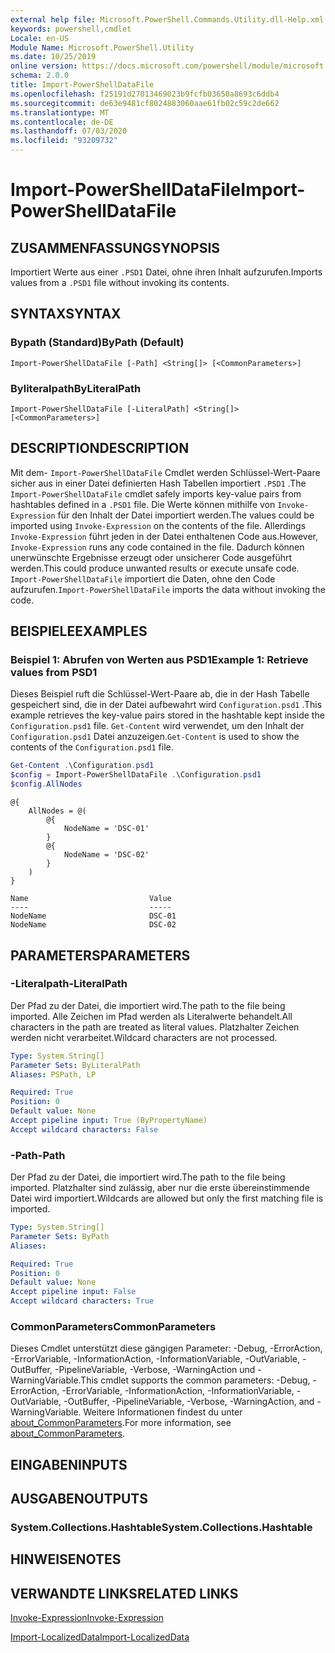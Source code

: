 ```yaml
---
external help file: Microsoft.PowerShell.Commands.Utility.dll-Help.xml
keywords: powershell,cmdlet
Locale: en-US
Module Name: Microsoft.PowerShell.Utility
ms.date: 10/25/2019
online version: https://docs.microsoft.com/powershell/module/microsoft.powershell.utility/import-powershelldatafile?view=powershell-7&WT.mc_id=ps-gethelp
schema: 2.0.0
title: Import-PowerShellDataFile
ms.openlocfilehash: f25191d27013469023b9fcfb03650a8693c6ddb4
ms.sourcegitcommit: de63e9481cf8024883060aae61fb02c59c2de662
ms.translationtype: MT
ms.contentlocale: de-DE
ms.lasthandoff: 07/03/2020
ms.locfileid: "93209732"
---
```

# <span data-ttu-id="0342d-103">Import-PowerShellDataFile</span><span class="sxs-lookup"><span data-stu-id="0342d-103">Import-PowerShellDataFile</span></span>

## <span data-ttu-id="0342d-104">ZUSAMMENFASSUNG</span><span class="sxs-lookup"><span data-stu-id="0342d-104">SYNOPSIS</span></span>
<span data-ttu-id="0342d-105">Importiert Werte aus einer `.PSD1` Datei, ohne ihren Inhalt aufzurufen.</span><span class="sxs-lookup"><span data-stu-id="0342d-105">Imports values from a `.PSD1` file without invoking its contents.</span></span>

## <span data-ttu-id="0342d-106">SYNTAX</span><span class="sxs-lookup"><span data-stu-id="0342d-106">SYNTAX</span></span>

### <span data-ttu-id="0342d-107">Bypath (Standard)</span><span class="sxs-lookup"><span data-stu-id="0342d-107">ByPath (Default)</span></span>

```
Import-PowerShellDataFile [-Path] <String[]> [<CommonParameters>]
```

### <span data-ttu-id="0342d-108">Byliteralpath</span><span class="sxs-lookup"><span data-stu-id="0342d-108">ByLiteralPath</span></span>

```
Import-PowerShellDataFile [-LiteralPath] <String[]> [<CommonParameters>]
```

## <span data-ttu-id="0342d-109">DESCRIPTION</span><span class="sxs-lookup"><span data-stu-id="0342d-109">DESCRIPTION</span></span>

<span data-ttu-id="0342d-110">Mit dem- `Import-PowerShellDataFile` Cmdlet werden Schlüssel-Wert-Paare sicher aus in einer Datei definierten Hash Tabellen importiert `.PSD1` .</span><span class="sxs-lookup"><span data-stu-id="0342d-110">The `Import-PowerShellDataFile` cmdlet safely imports key-value pairs from hashtables defined in a `.PSD1` file.</span></span> <span data-ttu-id="0342d-111">Die Werte können mithilfe von `Invoke-Expression` für den Inhalt der Datei importiert werden.</span><span class="sxs-lookup"><span data-stu-id="0342d-111">The values could be imported using `Invoke-Expression` on the contents of the file.</span></span>
<span data-ttu-id="0342d-112">Allerdings `Invoke-Expression` führt jeden in der Datei enthaltenen Code aus.</span><span class="sxs-lookup"><span data-stu-id="0342d-112">However, `Invoke-Expression` runs any code contained in the file.</span></span> <span data-ttu-id="0342d-113">Dadurch können unerwünschte Ergebnisse erzeugt oder unsicherer Code ausgeführt werden.</span><span class="sxs-lookup"><span data-stu-id="0342d-113">This could produce unwanted results or execute unsafe code.</span></span> <span data-ttu-id="0342d-114">`Import-PowerShellDataFile` importiert die Daten, ohne den Code aufzurufen.</span><span class="sxs-lookup"><span data-stu-id="0342d-114">`Import-PowerShellDataFile` imports the data without invoking the code.</span></span>

## <span data-ttu-id="0342d-115">BEISPIELE</span><span class="sxs-lookup"><span data-stu-id="0342d-115">EXAMPLES</span></span>

### <span data-ttu-id="0342d-116">Beispiel 1: Abrufen von Werten aus PSD1</span><span class="sxs-lookup"><span data-stu-id="0342d-116">Example 1: Retrieve values from PSD1</span></span>

<span data-ttu-id="0342d-117">Dieses Beispiel ruft die Schlüssel-Wert-Paare ab, die in der Hash Tabelle gespeichert sind, die in der Datei aufbewahrt wird `Configuration.psd1` .</span><span class="sxs-lookup"><span data-stu-id="0342d-117">This example retrieves the key-value pairs stored in the hashtable kept inside the `Configuration.psd1` file.</span></span> <span data-ttu-id="0342d-118">`Get-Content` wird verwendet, um den Inhalt der `Configuration.psd1` Datei anzuzeigen.</span><span class="sxs-lookup"><span data-stu-id="0342d-118">`Get-Content` is used to show the contents of the `Configuration.psd1` file.</span></span>

```powershell
Get-Content .\Configuration.psd1
$config = Import-PowerShellDataFile .\Configuration.psd1
$config.AllNodes
```

```Output
@{
    AllNodes = @(
        @{
            NodeName = 'DSC-01'
        }
        @{
            NodeName = 'DSC-02'
        }
    )
}

Name                           Value
----                           -----
NodeName                       DSC-01
NodeName                       DSC-02
```

## <span data-ttu-id="0342d-119">PARAMETERS</span><span class="sxs-lookup"><span data-stu-id="0342d-119">PARAMETERS</span></span>

### <span data-ttu-id="0342d-120">-Literalpath</span><span class="sxs-lookup"><span data-stu-id="0342d-120">-LiteralPath</span></span>

<span data-ttu-id="0342d-121">Der Pfad zu der Datei, die importiert wird.</span><span class="sxs-lookup"><span data-stu-id="0342d-121">The path to the file being imported.</span></span> <span data-ttu-id="0342d-122">Alle Zeichen im Pfad werden als Literalwerte behandelt.</span><span class="sxs-lookup"><span data-stu-id="0342d-122">All characters in the path are treated as literal values.</span></span>
<span data-ttu-id="0342d-123">Platzhalter Zeichen werden nicht verarbeitet.</span><span class="sxs-lookup"><span data-stu-id="0342d-123">Wildcard characters are not processed.</span></span>

```yaml
Type: System.String[]
Parameter Sets: ByLiteralPath
Aliases: PSPath, LP

Required: True
Position: 0
Default value: None
Accept pipeline input: True (ByPropertyName)
Accept wildcard characters: False
```

### <span data-ttu-id="0342d-124">-Path</span><span class="sxs-lookup"><span data-stu-id="0342d-124">-Path</span></span>

<span data-ttu-id="0342d-125">Der Pfad zu der Datei, die importiert wird.</span><span class="sxs-lookup"><span data-stu-id="0342d-125">The path to the file being imported.</span></span> <span data-ttu-id="0342d-126">Platzhalter sind zulässig, aber nur die erste übereinstimmende Datei wird importiert.</span><span class="sxs-lookup"><span data-stu-id="0342d-126">Wildcards are allowed but only the first matching file is imported.</span></span>

```yaml
Type: System.String[]
Parameter Sets: ByPath
Aliases:

Required: True
Position: 0
Default value: None
Accept pipeline input: False
Accept wildcard characters: True
```

### <span data-ttu-id="0342d-127">CommonParameters</span><span class="sxs-lookup"><span data-stu-id="0342d-127">CommonParameters</span></span>

<span data-ttu-id="0342d-128">Dieses Cmdlet unterstützt diese gängigen Parameter: -Debug, -ErrorAction, -ErrorVariable, -InformationAction, -InformationVariable, -OutVariable, -OutBuffer, -PipelineVariable, -Verbose, -WarningAction und -WarningVariable.</span><span class="sxs-lookup"><span data-stu-id="0342d-128">This cmdlet supports the common parameters: -Debug, -ErrorAction, -ErrorVariable, -InformationAction, -InformationVariable, -OutVariable, -OutBuffer, -PipelineVariable, -Verbose, -WarningAction, and -WarningVariable.</span></span> <span data-ttu-id="0342d-129">Weitere Informationen findest du unter [about_CommonParameters](../Microsoft.PowerShell.Core/About/about_CommonParameters.md).</span><span class="sxs-lookup"><span data-stu-id="0342d-129">For more information, see [about_CommonParameters](../Microsoft.PowerShell.Core/About/about_CommonParameters.md).</span></span>

## <span data-ttu-id="0342d-130">EINGABEN</span><span class="sxs-lookup"><span data-stu-id="0342d-130">INPUTS</span></span>

## <span data-ttu-id="0342d-131">AUSGABEN</span><span class="sxs-lookup"><span data-stu-id="0342d-131">OUTPUTS</span></span>

### <span data-ttu-id="0342d-132">System.Collections.Hashtable</span><span class="sxs-lookup"><span data-stu-id="0342d-132">System.Collections.Hashtable</span></span>

## <span data-ttu-id="0342d-133">HINWEISE</span><span class="sxs-lookup"><span data-stu-id="0342d-133">NOTES</span></span>

## <span data-ttu-id="0342d-134">VERWANDTE LINKS</span><span class="sxs-lookup"><span data-stu-id="0342d-134">RELATED LINKS</span></span>

[<span data-ttu-id="0342d-135">Invoke-Expression</span><span class="sxs-lookup"><span data-stu-id="0342d-135">Invoke-Expression</span></span>](Invoke-Expression.md)

[<span data-ttu-id="0342d-136">Import-LocalizedData</span><span class="sxs-lookup"><span data-stu-id="0342d-136">Import-LocalizedData</span></span>](Import-LocalizedData.md)
